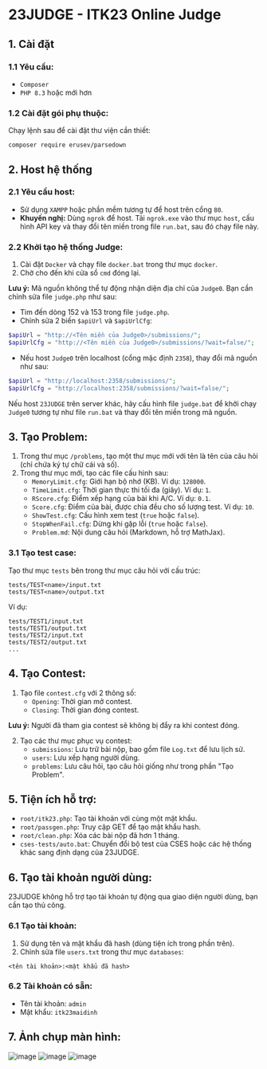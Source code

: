 # 23JUDGE - ITK23 Online Judge

## 1. Cài đặt
### 1.1 Yêu cầu:
- `Composer`
- `PHP 8.3` hoặc mới hơn

### 1.2 Cài đặt gói phụ thuộc:
Chạy lệnh sau để cài đặt thư viện cần thiết:
```
composer require erusev/parsedown
```

## 2. Host hệ thống
### 2.1 Yêu cầu host:
- Sử dụng `XAMPP` hoặc phần mềm tương tự để host trên cổng `80`.
- **Khuyến nghị:** Dùng `ngrok` để host. Tải `ngrok.exe` vào thư mục `host`, cấu hình API key và thay đổi tên miền trong file `run.bat`, sau đó chạy file này.

### 2.2 Khởi tạo hệ thống Judge:
1. Cài đặt `Docker` và chạy file `docker.bat` trong thư mục `docker`.
2. Chờ cho đến khi cửa sổ `cmd` đóng lại.

**Lưu ý:** Mã nguồn không thể tự động nhận diện địa chỉ của `Judge0`. Bạn cần chỉnh sửa file `judge.php` như sau:
- Tìm đến dòng 152 và 153 trong file `judge.php`.
- Chỉnh sửa 2 biến `$apiUrl` và `$apiUrlCfg`:
```php
$apiUrl = "http://<Tên miền của Judge0>/submissions/";
$apiUrlCfg = "http://<Tên miền của Judge0>/submissions/?wait=false/";
```
- Nếu host `Judge0` trên localhost (cổng mặc định `2358`), thay đổi mã nguồn như sau:
```php
$apiUrl = "http://localhost:2358/submissions/";
$apiUrlCfg = "http://localhost:2358/submissions/?wait=false/";
```

Nếu host `23JUDGE` trên server khác, hãy cấu hình file `judge.bat` để khởi chạy `Judge0` tương tự như file `run.bat` và thay đổi tên miền trong mã nguồn.

## 3. Tạo Problem:
1. Trong thư mục `/problems`, tạo một thư mục mới với tên là tên của câu hỏi (chỉ chứa ký tự chữ cái và số).
2. Trong thư mục mới, tạo các file cấu hình sau:
   - `MemoryLimit.cfg`: Giới hạn bộ nhớ (KB). Ví dụ: `128000`.
   - `TimeLimit.cfg`: Thời gian thực thi tối đa (giây). Ví dụ: `1`.
   - `RScore.cfg`: Điểm xếp hạng của bài khi A/C. Ví dụ: `0.1`.
   - `Score.cfg`: Điểm của bài, được chia đều cho số lượng test. Ví dụ: `10`.
   - `ShowTest.cfg`: Cấu hình xem test (`true` hoặc `false`).
   - `StopWhenFail.cfg`: Dừng khi gặp lỗi (`true` hoặc `false`).
   - `Problem.md`: Nội dung câu hỏi (Markdown, hỗ trợ MathJax).

### 3.1 Tạo test case:
Tạo thư mục `tests` bên trong thư mục câu hỏi với cấu trúc:
```
tests/TEST<name>/input.txt
tests/TEST<name>/output.txt
```
Ví dụ:
```
tests/TEST1/input.txt
tests/TEST1/output.txt
tests/TEST2/input.txt
tests/TEST2/output.txt
...
```

## 4. Tạo Contest:
1. Tạo file `contest.cfg` với 2 thông số:
   - `Opening`: Thời gian mở contest.
   - `Closing`: Thời gian đóng contest.

**Lưu ý:** Người đã tham gia contest sẽ không bị đẩy ra khi contest đóng.

2. Tạo các thư mục phục vụ contest:
   - `submissions`: Lưu trữ bài nộp, bao gồm file `Log.txt` để lưu lịch sử.
   - `users`: Lưu xếp hạng người dùng.
   - `problems`: Lưu câu hỏi, tạo câu hỏi giống như trong phần "Tạo Problem".

## 5. Tiện ích hỗ trợ:
- `root/itk23.php`: Tạo tài khoản với cùng một mật khẩu.
- `root/passgen.php`: Truy cập GET để tạo mật khẩu hash.
- `root/clean.php`: Xóa các bài nộp đã hơn 1 tháng.
- `cses-tests/auto.bat`: Chuyển đổi bộ test của CSES hoặc các hệ thống khác sang định dạng của 23JUDGE.

## 6. Tạo tài khoản người dùng:
23JUDGE không hỗ trợ tạo tài khoản tự động qua giao diện người dùng, bạn cần tạo thủ công.

### 6.1 Tạo tài khoản:
1. Sử dụng tên và mật khẩu đã hash (dùng tiện ích trong phần trên).
2. Chỉnh sửa file `users.txt` trong thư mục `databases`:
```
<tên tài khoản>:<mật khẩu đã hash>
```

### 6.2 Tài khoản có sẵn:
- Tên tài khoản: `admin`
- Mật khẩu: `itk23maidinh`

## 7. Ảnh chụp màn hình:
![image](https://github.com/user-attachments/assets/0257c678-0984-4c79-b1e3-ffb79d3d2e96)
![image](https://github.com/user-attachments/assets/5e4dc15b-ad45-4ffd-974c-305ff1025246)
![image](https://github.com/user-attachments/assets/06a97331-3a1f-462b-9b78-702bc0dc94a0)

